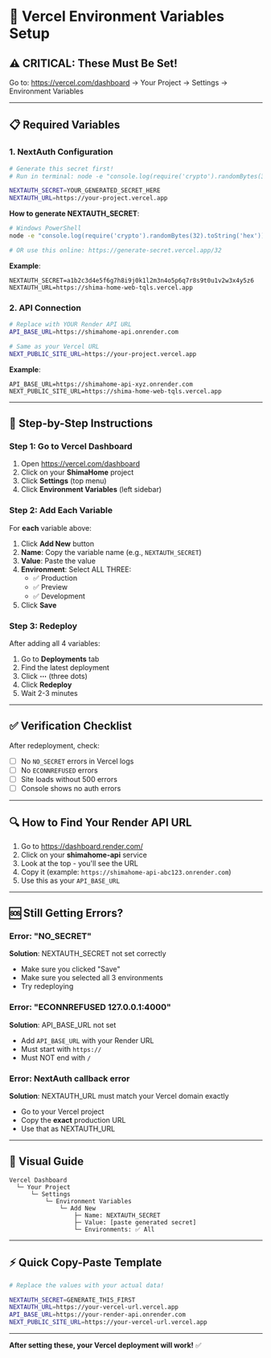 # 🔧 Vercel Environment Variables Setup

## ⚠️ CRITICAL: These Must Be Set!

Go to: https://vercel.com/dashboard → Your Project → Settings → Environment Variables

---

## 📋 Required Variables

### 1. NextAuth Configuration
```bash
# Generate this secret first!
# Run in terminal: node -e "console.log(require('crypto').randomBytes(32).toString('hex'))"

NEXTAUTH_SECRET=YOUR_GENERATED_SECRET_HERE
NEXTAUTH_URL=https://your-project.vercel.app
```

**How to generate NEXTAUTH_SECRET**:
```bash
# Windows PowerShell
node -e "console.log(require('crypto').randomBytes(32).toString('hex'))"

# OR use this online: https://generate-secret.vercel.app/32
```

**Example**:
```
NEXTAUTH_SECRET=a1b2c3d4e5f6g7h8i9j0k1l2m3n4o5p6q7r8s9t0u1v2w3x4y5z6
NEXTAUTH_URL=https://shima-home-web-tqls.vercel.app
```

### 2. API Connection
```bash
# Replace with YOUR Render API URL
API_BASE_URL=https://shimahome-api.onrender.com

# Same as your Vercel URL
NEXT_PUBLIC_SITE_URL=https://your-project.vercel.app
```

**Example**:
```
API_BASE_URL=https://shimahome-api-xyz.onrender.com
NEXT_PUBLIC_SITE_URL=https://shima-home-web-tqls.vercel.app
```

---

## 📝 Step-by-Step Instructions

### Step 1: Go to Vercel Dashboard
1. Open https://vercel.com/dashboard
2. Click on your **ShimaHome** project
3. Click **Settings** (top menu)
4. Click **Environment Variables** (left sidebar)

### Step 2: Add Each Variable
For **each** variable above:

1. Click **Add New** button
2. **Name**: Copy the variable name (e.g., `NEXTAUTH_SECRET`)
3. **Value**: Paste the value
4. **Environment**: Select ALL THREE:
   - ✅ Production
   - ✅ Preview
   - ✅ Development
5. Click **Save**

### Step 3: Redeploy
After adding all 4 variables:
1. Go to **Deployments** tab
2. Find the latest deployment
3. Click **⋯** (three dots)
4. Click **Redeploy**
5. Wait 2-3 minutes

---

## ✅ Verification Checklist

After redeployment, check:
- [ ] No `NO_SECRET` errors in Vercel logs
- [ ] No `ECONNREFUSED` errors
- [ ] Site loads without 500 errors
- [ ] Console shows no auth errors

---

## 🔍 How to Find Your Render API URL

1. Go to https://dashboard.render.com/
2. Click on your **shimahome-api** service
3. Look at the top - you'll see the URL
4. Copy it (example: `https://shimahome-api-abc123.onrender.com`)
5. Use this as your `API_BASE_URL`

---

## 🆘 Still Getting Errors?

### Error: "NO_SECRET"
**Solution**: NEXTAUTH_SECRET not set correctly
- Make sure you clicked "Save"
- Make sure you selected all 3 environments
- Try redeploying

### Error: "ECONNREFUSED 127.0.0.1:4000"
**Solution**: API_BASE_URL not set
- Add `API_BASE_URL` with your Render URL
- Must start with `https://`
- Must NOT end with `/`

### Error: NextAuth callback error
**Solution**: NEXTAUTH_URL must match your Vercel domain exactly
- Go to your Vercel project
- Copy the **exact** production URL
- Use that as NEXTAUTH_URL

---

## 📸 Visual Guide

```
Vercel Dashboard
  └─ Your Project
      └─ Settings
          └─ Environment Variables
              └─ Add New
                  ├─ Name: NEXTAUTH_SECRET
                  ├─ Value: [paste generated secret]
                  └─ Environments: ✅ All
```

---

## ⚡ Quick Copy-Paste Template

```bash
# Replace the values with your actual data!

NEXTAUTH_SECRET=GENERATE_THIS_FIRST
NEXTAUTH_URL=https://your-vercel-url.vercel.app
API_BASE_URL=https://your-render-api.onrender.com
NEXT_PUBLIC_SITE_URL=https://your-vercel-url.vercel.app
```

---

**After setting these, your Vercel deployment will work!** ✅
